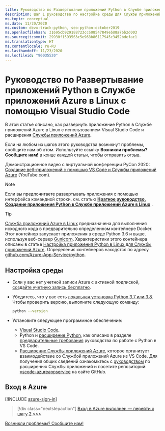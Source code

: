 ```yaml
---
title: Руководство по Развертывание приложений Python в Службе приложений Azure в Linux с помощью Visual Studio Code
description: Шаг 1 руководства по настройке среды для Службы приложений.
ms.topic: conceptual
ms.date: 11/20/2020
ms.custom: devx-track-python, seo-python-october2019
ms.openlocfilehash: 31695cb929188723cc608547849eb88a76b2d003
ms.sourcegitcommit: 29930f1593563c5e968b86117945c3452bdefac1
ms.translationtype: HT
ms.contentlocale: ru-RU
ms.lasthandoff: 11/23/2020
ms.locfileid: "96035520"
---
```

# <a name="tutorial-deploy-python-apps-to-azure-app-service-on-linux-from-visual-studio-code"></a>Руководство по Развертывание приложений Python в Службе приложений Azure в Linux с помощью Visual Studio Code

В этой статье описано, как развернуть приложение Python в Службе приложений Azure в Linux с использованием Visual Studio Code и расширения [Службы приложений Azure](https://marketplace.visualstudio.com/items?itemName=ms-azuretools.vscode-azureappservice).

Если на любом из шагов этого руководства возникнут проблемы, сообщите нам об этом. Используйте ссылку **Возникли проблемы? Сообщите нам!** в конце каждой статьи, чтобы отправить отзыв.

Демонстрационное видео с виртуальной конференции PyCon 2020: <a href="https://www.youtube.com/watch?v=dNVvFttc-sA&feature=youtu.be&ocid=AID3006292" target="_blank">Создание веб-приложений с помощью VS Code и Службы приложений Azure</a> (YouTube.com).

> [!NOTE]
> Если вы предпочитаете развертывать приложения с помощью интерфейса командной строки, см. статью **[Краткое руководство. Создание приложения Python в Службе приложений Azure в Linux](/azure/app-service/quickstart-python)** .

> [!TIP]
> [Служба приложений Azure в Linux](/azure/app-service/overview#app-service-on-linux) предназначена для выполнения исходного кода в предварительно определенном контейнере Docker. Этот контейнер запускает приложения в среде Python 3.6 и выше, используя веб-сервер [Gunicorn](https://gunicorn.org). Характеристики этого контейнера описаны в статье [Настройка приложения Python в Linux для Службы приложений Azure](/azure/app-service/configure-language-python). Определения контейнеров находятся по адресу [github.com/Azure-App-Service/python](https://github.com/Azure-App-Service/python/tree/master/).

## <a name="configure-your-environment"></a>Настройка среды

- Если у вас нет учетной записи Azure с активной подпиской, [создайте учетную запись бесплатно](https://azure.microsoft.com/free/?utm_source=campaign&utm_campaign=vscode-tutorial-appservice-extension&mktingSource=vscode-tutorial-appservice-extension).

- Убедитесь, что у вас есть [локальная установка Python 3.7 или 3.8](https://python.org/downloads). Чтобы проверить версию, выполните следующую команду:

    ```bash
    python --version
    ```

- Установите следующее программное обеспечение:
  - [Visual Studio Code](https://code.visualstudio.com/).
  - Python и [расширение Python](https://marketplace.visualstudio.com/items?itemName=ms-python.python), как описано в разделе [предварительные требования](https://code.visualstudio.com/docs/python/python-tutorial) руководства по работе с Python в VS Code.
  - [Расширение Службы приложений Azure](https://marketplace.visualstudio.com/items?itemName=ms-azuretools.vscode-azureappservice), которое организует взаимодействие со Службой приложений Azure из VS Code. Для получения общих сведений ознакомьтесь с [руководством](https://code.visualstudio.com/tutorials/app-service-extension/getting-started) по расширению Службы приложений и посетите репозиторий [vscode-azureappservice](https://github.com/Microsoft/vscode-azureappservice) на сайте GitHub.

## <a name="sign-in-to-azure"></a>Вход в Azure

[!INCLUDE [azure-sign-in](includes/azure-sign-in.md)]

> [!div class="nextstepaction"]
> [Вход в Azure выполнен — перейти к шагу 2 >>>](tutorial-deploy-app-service-on-linux-02.md)

[Возникли проблемы? Сообщите нам!](https://aka.ms/FlaskVSCQuickstartHelp)
